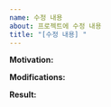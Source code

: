 ```yaml
---
name: 수정 내용
about: 프로젝트에 수정 내용
title: "[수정 내용] "
---
```


**Motivation:**
<!-- 
    - 이러한 변경을 하는 이유와 해결하려는 문제가 무엇인지 설명하세요.
-->

**Modifications:**
<!--
    - 수정한 내용을 자세히 작성합니다.
-->

**Result:**
<!-- 
    - Issue 번호를 참조합니다. 
    - 수정 된 내용의 결론을 작성합니다.
-->

